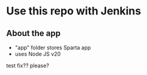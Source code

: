 # Use this repo with Jenkins

## About the app
- "app" folder stores Sparta app
- uses Node JS v20

test fix?? please?
